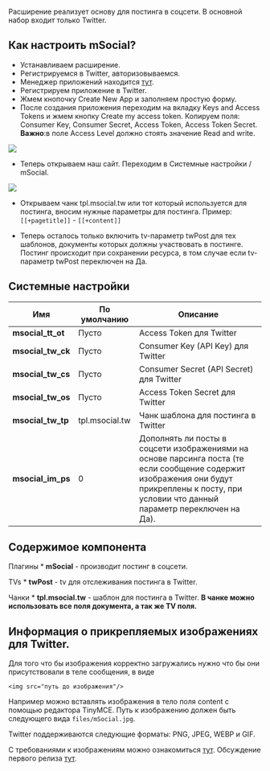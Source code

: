 Расширение реализует основу для постинга в соцсети. В основной набор входит только Twitter.

## Как настроить mSocial?
* Устанавливаем расширение.
* Регистрируемся в Twitter, авторизовываемся.
* Менеджер приложений находится [тут][1].
* Регистрируем приложение в Twitter.
* Жмем кнопочку Create New App и заполняем простую форму.
* После создания приложения переходим на вкладку Keys and Access Tokens и жмем кнопку Create my access token.
Копируем поля: Consumer Key, Consumer Secret, Access Token, Access Token Secret.
**Важно**:в поле Access Level должно стоять значение Read and write.

[![](https://file.modx.pro/files/1/1/8/118dc35db2127bd1a16c557a8b86e0e0s.jpg)](https://file.modx.pro/files/1/1/8/118dc35db2127bd1a16c557a8b86e0e0.png)

* Теперь открываем наш сайт. Переходим в Системные настройки / mSocial.

[![](https://file.modx.pro/files/e/7/a/e7a3b081010c426a93bc7602bd63ab66s.jpg)](https://file.modx.pro/files/e/7/a/e7a3b081010c426a93bc7602bd63ab66.png)

* Открываем чанк tpl.msocial.tw или тот который используется для постинга, вносим нужные параметры для постинга. Пример: `[[+pagetitle]]` - `[[+content]]`

* Теперь осталось только включить tv-параметр twPost для тех шаблонов, документы которых должны участвовать в постинге. Постинг происходит при сохранении ресурса, в том случае если tv-параметр twPost переключен на Да.

## Системные настройки
Имя  | По умолчанию | Описание
------------- | ------------- | -------------
**msocial_tt_ot** | Пусто |  Access Token для Twitter
**msocial_tw_ck** | Пусто |  Consumer Key (API Key) для Twitter
**msocial_tw_cs**  | Пусто | Consumer Secret (API Secret) для Twitter
**msocial_tw_os** |  Пусто  |  Access Token Secret для Twitter
**msocial_tw_tp** |  tpl.msocial.tw  |  Чанк шаблона для постинга в Twitter
**msocial_im_ps** |  0  |  Дополнять ли посты в соцсети изображениями на основе парсинга поста (те если сообщение содержит изображения они будут прикреплены к посту, при условии что данный параметр переключен на Да).

## Содержимое компонента
Плагины
    * **mSocial** - производит постинг в соцсети.

TVs
    * **twPost** - tv для отслеживания постинга в Twitter.

Чанки
    * **tpl.msocial.tw** - шаблон для постинга в Twitter.
    **В чанке можно использовать все поля документа, а так же TV поля.**

## Информация о прикрепляемых изображениях для Twitter.
Для того что бы изображения корректно загружались нужно что бы они присутствовали в теле сообщения, в виде
```
<img src="путь до изображения"/>
```
Например можно вставлять изображения в тело поля content с помощью редактора TinyMCE. Путь к изображению должен быть следующего вида `files/mSocial.jpg`.

Twitter поддерживаются следующие форматы: PNG, JPEG, WEBP и GIF.

С требованиями к изображениям можно ознакомиться [тут][2].
Обсуждение первого релиза [тут][3].


[1]: https://apps.twitter.com/
[2]: https://dev.twitter.com/rest/public/uploading-media/
[3]: https://modx.pro/solutions/7782-msocial-first-release/
